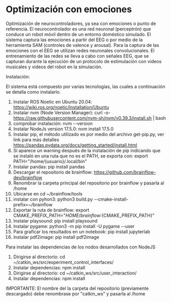 # Optimización con emociones 

Optimización de neurocontroladores, ya sea con emociones o punto de referencia. El neurocontrolador es una red neuronal (perceptrón) que conduce un robot móvil dentro de un entorno doméstico simulado.
El sistema captura las emociones a partir del EEG o por medio de la herramienta SAM (controles de valence y arousal). Para la captura de las emociones con el EEG se utilizan redes neuronales convolucionales.
El entrenamiento de las redes se lleva a cabo con señales EEG, que se capturan durante la ejecución de un protocolo de estimulación con videos musicales y videos del robot en la simulación.


Instalación: 

El sistema está compuesto por varias tecnologías, las cuales a continuación se detalla como instalarlo.

1. Instalar ROS Noetic en Ubuntu 20.04: https://wiki.ros.org/noetic/Installation/Ubuntu
2. Instalar nvm (Node Version Manager): curl -o- https://raw.githubusercontent.com/nvm-sh/nvm/v0.39.3/install.sh | bash
3. comprobar instalación: nvm --version
4. Instalar NodeJs version 17.5.0: nvm install 17.5.0
5. Instalar pip, el método utilizado es por medio del archivo get-pip.py, ver link para más detalles https://pandas.pydata.org/docs/getting_started/install.html
6. Si aparece un warning después de la instalación de pip indicando que se instaló en una ruta que no es el PATH, se exporta con: export PATH="/home/{usuario}/.local/bin" 
7. Instalar pandas: pip install pandas
8. Descargar el repositorio de brainflow: https://github.com/brainflow-dev/brainflow
9. Renombrar la carpeta principal del repositorio por brainflow y pasarla al /home
10. Ubicarse en cd ~/brainflow/tools
11. instalar con pyhon3: python3 build.py --cmake-install-prefix=~/brainflow
12. Exportar la ruta de brainflow: export CMAKE_PREFIX_PATH="${HOME}/brainflow:${CMAKE_PREFIX_PATH}"
13. Instalar playsound: pip install playsound
14. Instalar pygame: python3 -m pip install -U pygame --user
15. Para graficar los resultados en un notebook: pip install jupyterlab
16. Instalar pdf2image: pip install pdf2image

Para instalar las dependencias de los nodos desarrollados con NodeJS

1. Dirigirse al directorio: cd ~/catkin_ws/src/experiment_control_interfaces/
2. Instalar dependencias: npm install
3. Dirigirse al directorio:  cd ~/catkin_ws/src/user_interaction/
4. Instalar dependencias: npm install

IMPORTANTE:
El nombre del la carpeta del repositorio (previamente descargado) debe renombrase por "catkin_ws" y pasarla al /home
